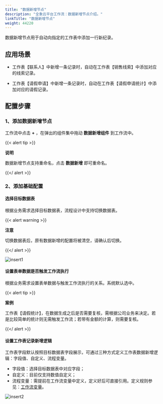 ```yaml
---
title: "数据新增节点"
description: "全象云平台工作流：数据新增节点介绍。"
linkTitle: "数据新增节点"
weight: 44220
---
```


数据新增节点用于自动向指定的工作表中添加一行新纪录。



## 应用场景

- 工作表【联系人】中新增一条记录时，自动在工作表【销售线索】中添加对应的线索记录。

- 工作表【请假申请】中新增一条记录时，自动在工作表【请假申请统计】中添加对应的请假记录。




## 配置步骤

### 1、添加数据新增节点

工作流中点击 **+** ，在弹出的组件集中拖动 **数据新增组件** 到工作流中。

{{< alert tip >}}

**说明**

数据新增节点支持重命名，点击 **数据新增** 即可重命名。

{{</ alert >}}



### 2、添加基础配置

#### 选择目标数据表

根据业务需求选择目标数据表，流程设计中支持切换数据表。

{{< alert warning >}}

**注意**

切换数据表后，原有数据新增的配置将被清空，请确认后切换。

 {{</ alert >}}

![insert1](https://raw.githubusercontent.com/quanxiang-cloud/website/main/static/images/zh/docs/manual/workflow/insert1.png)

#### 设置表单数据是否触发工作流执行

根据业务需求设置表单数据与触发工作流执行的关系。系统默认选中。

{{< alert tip >}}

**案例**

工作表【请假统计】，在数据生成之后是否需要复核，需根据公司业务来决定。若是比较简单的统计则无需触发工作流；若带有金额的计算，则需要复核。

{{</ alert >}}



#### 设置工作表记录新增逻辑

工作表字段默认按照目标数据表字段展示，可通过三种方式定义工作表数据新增逻辑：字段值、自定义、流程变量。

- 字段值：选择目标数据表中对应字段；
- 自定义：目前仅支持数值自定义；
- 流程变量：需提前在工作流变量中定义，定义好后可直接引用。定义规则参见：[工作流变量](https://github.com/quanxiang-cloud/website/blob/main/content/zh/docs/manual/workflow/variables.md)。

![insert2](https://raw.githubusercontent.com/quanxiang-cloud/website/main/static/images/zh/docs/manual/workflow/insert2.png)




